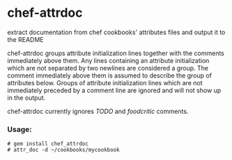 chef-attrdoc
============

extract documentation from chef cookbooks' attributes files and output it to the README


chef-attrdoc groups attribute initialization lines together with the comments immediately above them. Any lines containing an attribute initialization which are not separated by two newlines are considered a group. The comment immediately above them is assumed to describe the group of attributes below. Groups of attribute initialization lines which are not immediately preceded by a comment line are ignored and will not show up in the output.

chef-attrdoc currently ignores *TODO* and *foodcritic* comments.

### Usage:

```
# gem install chef_attrdoc
# attr_doc -d ~/cookbooks/mycookbook
```
